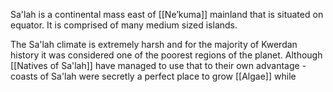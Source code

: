 Sa'lah is a continental mass east of [[Ne’kuma]] mainland that is situated on equator. It is comprised of many medium sized islands.

The Sa'lah climate is extremely harsh and for the majority of Kwerdan history it was considered one of the poorest regions of the planet. Although [[Natives of Sa'lah]] have managed to use that to their own advantage - coasts of Sa'lah were secretly a perfect place to grow [[Algae]] while 
